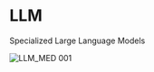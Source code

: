# LLM
Specialized Large Language Models


![‎LLM_MED ‎001](https://github.com/madhekar/LLM/assets/5007920/2432af1f-6a86-4a66-95eb-bd6d549f5e1c)
